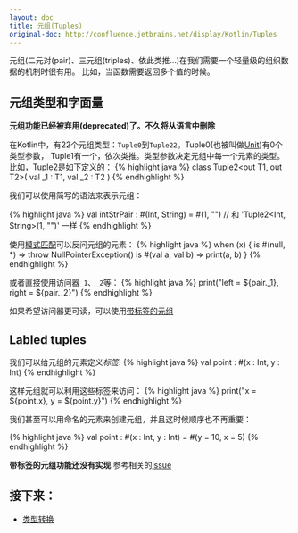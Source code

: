 ```yaml
---
layout: doc
title: 元组(Tuples)
original-doc: http://confluence.jetbrains.net/display/Kotlin/Tuples
---
```


元组(二元对(pair)、三元组(triples)、依此类推...)在我们需要一个轻量级的组织数据的机制时很有用。
比如，当函数需要返回多个值的时候。

## 元组类型和字面量

<div class="warn">
<strong>元组功能已经被弃用(deprecated)了。不久将从语言中删除</strong>
</div>


在Kotlin中，有22个元组类型：`Tuple0`到`Tuple22`。Tuple0(也被叫做[Unit](post/functions#unit))有0个类型参数，
Tuple1有一个，依次类推。类型参数决定元组中每一个元素的类型。比如，Tuple2是如下定义的：
{% highlight java %}
class Tuple2<out T1, out T2>(
  val _1 : T1,
  val _2 : T2
)
{% endhighlight %}

我们可以使用简写的语法来表示元组：

{% highlight java %}
val intStrPair : #(Int, String) = #(1, "") // 和 'Tuple2<Int, String>(1, "")' 一样
{% endhighlight %}

使用[模式匹配](posts/pattern-matching)可以反问元组的元素：
{% highlight java %}
when (x) {
  is #(null, *) => throw NullPointerException()
  is #(val a, val b) => print(a, b)
}
{% endhighlight %} <!--*-->

或者直接使用访问器`_1`、`_2`等：
{% highlight java %}
print("left = ${pair._1}, right = ${pair._2}")
{% endhighlight %}

如果希望访问器更可读，可以使用[带标签的元组](posts/tuples#labeled-tuples)

## <a id="labeled-tuples"><!----></a> Labled tuples

我们可以给元组的元素定义*标签*:
{% highlight java %}
val point : #(x : Int, y : Int)
{% endhighlight %}

这样元组就可以利用这些标签来访问：
{% highlight java %}
print("x = ${point.x}, y = ${point.y}")
{% endhighlight %}

我们甚至可以用命名的元素来创建元组，并且这时候顺序也不再重要：

{% highlight java %}
val point : #(x : Int, y : Int) = #(y = 10, x = 5)
{% endhighlight %}

<div class="warn">
<strong>带标签的元组功能还没有实现</strong>
参考相关的<a href="http://youtrack.jetbrains.com/issue/KT-1433">issue</a>
</div>

## 接下来：
* [类型转换](posts/type-casts)
